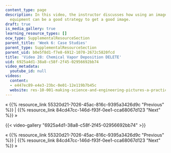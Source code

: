 ```yaml
---
content_type: page
description: In this video, the instructor discusses how using an image of scientific
  equipment can be a good strategy to get a good image.
draft: true
is_media_gallery: true
learning_resource_types: []
ocw_type: SupplementalResourceSection
parent_title: 'Week 6: Case Studies'
parent_type: SupplementalResourceSection
parent_uid: b0e5f8d1-f7e8-6912-1070-2672c5820fcd
title: 'Video 28: Chemical Vapor Deposition DELETE'
uid: 6925a4d1-38a8-c58f-2f45-02956692bb74
video_metadata:
  youtube_id: null
videos:
  content:
  - e447ec89-e4e3-23bc-0e01-12e119b7b45c
  website: res-10-001-making-science-and-engineering-pictures-a-practical-guide-to-presenting-your-work-spring-2016
---
```

« {{% resource_link 55320d21-7026-45ac-816c-9395a3426d9c "Previous" %}} | {{% resource_link 84cd47cc-146d-f93f-0ee1-cca68067d123 "Next" %}} »

{{< video-gallery "6925a4d1-38a8-c58f-2f45-02956692bb74" >}}


« {{% resource_link 55320d21-7026-45ac-816c-9395a3426d9c "Previous" %}} | {{% resource_link 84cd47cc-146d-f93f-0ee1-cca68067d123 "Next" %}} »